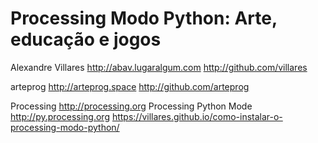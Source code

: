 # Processing Modo Python: Arte, educação e jogos


Alexandre Villares http://abav.lugaralgum.com
                   http://github.com/villares

arteprog http://arteprog.space
         http://github.com/arteprog

Processing http://processing.org
Processing  Python Mode http://py.processing.org 
                        https://villares.github.io/como-instalar-o-processing-modo-python/
